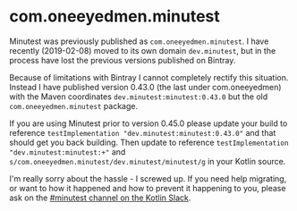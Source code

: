 # com.oneeyedmen.minutest

Minutest was previously published as `com.oneeyedmen.minutest`. I have recently (2019-02-08) moved to its own domain `dev.minutest`, but in the process have lost the previous versions published on Bintray. 

Because of limitations with Bintray I cannot completely rectify this situation. Instead I have published version 0.43.0 (the last under com.oneeyedmen) with the Maven coordinates `dev.minutest:minutest:0.43.0` but the old `com.oneeyedmen.minutest` package.

If you are using Minutest prior to version 0.45.0 please update your build to reference `testImplementation "dev.minutest:minutest:0.43.0"` and that should get you back building. Then update to reference `testImplementation "dev.minutest:minutest:+"` and `s/com.oneeyedmen.minutest/dev.minutest/minutest/g` in your Kotlin source. 

I'm really sorry about the hassle - I screwed up. If you need help migrating, or want to how it happened and how to prevent it happening to you, please ask on the [#minutest channel on the Kotlin Slack](https://kotlinlang.slack.com/messages/CCYE00YM6).